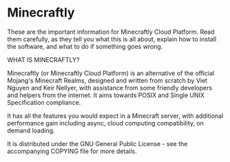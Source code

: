 # Minecraftly
These are the important information for Minecraftly Cloud Platform.  Read them carefully,
as they tell you what this is all about, explain how to install the
software, and what to do if something goes wrong. 

WHAT IS MINECRAFTLY?

  Minecraftly (or Minecraftly Cloud Platform) is an alternative of the official Mojang's Minecraft Realms, designed and written from scratch by Viet Nguyen and Keir Nellyer, with assistance from some friendly developers and helpers from the internet. It aims towards POSIX and Single UNIX Specification compliance.

  It has all the features you would expect in a Minecraft server, with additional performance gain
  including async, cloud computing compatibility, on demand
  loading.

  It is distributed under the GNU General Public License - see the
  accompanying COPYING file for more details.
